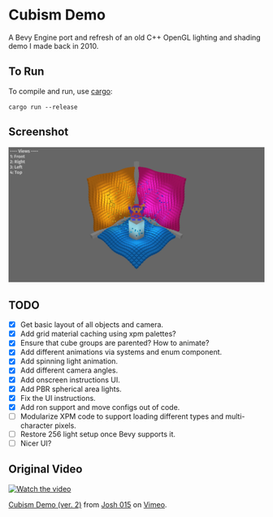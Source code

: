 # Cubism Demo

A Bevy Engine port and refresh of an old C++ OpenGL lighting and shading demo I made back in 2010.

## To Run

To compile and run, use [cargo](https://www.rust-lang.org/learn/get-started):

```
cargo run --release
```

## Screenshot

![Cubism Demo](screenshots/screenshot.png)

## TODO

- [x] Get basic layout of all objects and camera.
- [x] Add grid material caching using xpm palettes?
- [x] Ensure that cube groups are parented? How to animate?
- [x] Add different animations via systems and enum component.
- [x] Add spinning light animation.
- [x] Add different camera angles.
- [x] Add onscreen instructions UI.
- [x] Add PBR spherical area lights.
- [x] Fix the UI instructions.
- [x] Add ron support and move configs out of code.
- [ ] Modularize XPM code to support loading different types and multi-character pixels.
- [ ] Restore 256 light setup once Bevy supports it.
- [ ] Nicer UI?

## Original Video

[![Watch the video](https://i.vimeocdn.com/video/93015207_472x266.jpg)](https://vimeo.com/15442169)

<p><a href="https://vimeo.com/15442169">Cubism Demo (ver. 2)</a> from <a href="https://vimeo.com/user2176585">Josh 015</a> on <a href="https://vimeo.com">Vimeo</a>.</p>
